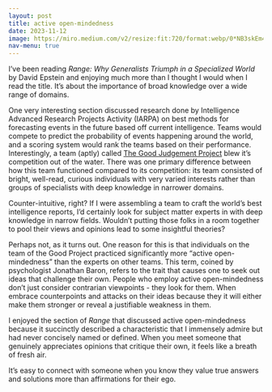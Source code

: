 ```yaml
---
layout: post
title: active open-mindedness
date: 2023-11-12
image: https://miro.medium.com/v2/resize:fit:720/format:webp/0*NB3skEm41z1AtLFT
nav-menu: true
---
```


I’ve been reading *Range: Why Generalists Triumph in a Specialized World* by David Epstein and enjoying much more than I thought I would when I read the title. It’s about the importance of broad knowledge over a wide range of domains.

One very interesting section discussed research done by Intelligence Advanced Research Projects Activity (IARPA) on best methods for forecasting events in the future based off current intelligence. Teams would compete to predict the probability of events happening around the world, and a scoring system would rank the teams based on their performance. Interestingly, a team (aptly) called [The Good Judgement Project](https://goodjudgment.com/about/) blew it’s competition out of the water. There was one primary difference between how this team functioned compared to its competition: its team consisted of bright, well-read, curious individuals with very varied interests rather than groups of specialists with deep knowledge in narrower domains.

Counter-intuitive, right? If I were assembling a team to craft the world’s best intelligence reports, I’d certainly look for subject matter experts in with deep knowledge in narrow fields. Wouldn’t putting those folks in a room together to pool their views and opinions lead to some insightful theories?

Perhaps not, as it turns out. One reason for this is that individuals on the team of the Good Project practiced significantly more “active open-mindedness” than the experts on other teams. This term, coined by psychologist Jonathan Baron, refers to the trait that causes one to seek out ideas that  challenge their own. People who employ active open-mindedness don’t just consider contrarian viewpoints - they look for them. When embrace counterpoints and attacks on their ideas because they it will either make them stronger or reveal a justifiable weakness in them.

I enjoyed the section of *Range* that discussed active open-mindedness because it succinctly described a characteristic that I immensely admire but had never concisely named or defined. When you meet someone that genuinely appreciates opinions that critique their own, it feels like a breath of fresh air. 

It’s easy to connect with someone when you know they value true answers and solutions more than affirmations for their ego. 
